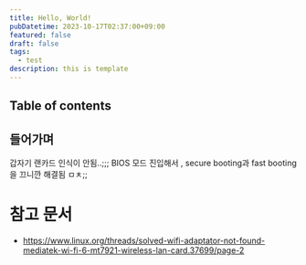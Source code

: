 ```yaml
---
title: Hello, World!
pubDatetime: 2023-10-17T02:37:00+09:00
featured: false
draft: false
tags:
  - test
description: this is template
---
```


## Table of contents

## 들어가며

갑자기 랜카드 인식이 안됨..;;;
BIOS 모드 진입해서 , secure booting과 fast booting을 끄니깐 해결됨 ㅁㅊ;;

# 참고 문서

- <https://www.linux.org/threads/solved-wifi-adaptator-not-found-mediatek-wi-fi-6-mt7921-wireless-lan-card.37699/page-2>
